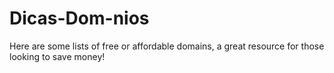 # Dicas-Dom-nios
Here are some lists of free or affordable domains, a great resource for those looking to save money!
